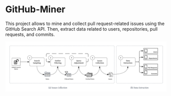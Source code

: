# GitHub-Miner
This project allows to mine and collect pull request-related issues using the GitHub Search API. Then, extract data related to users, repositories, pull requests, and commits.

![alt text](https://github.com/HocineREBT/GitHub-Miner/blob/main/GitHub-Miner-Process.png?raw=true)
